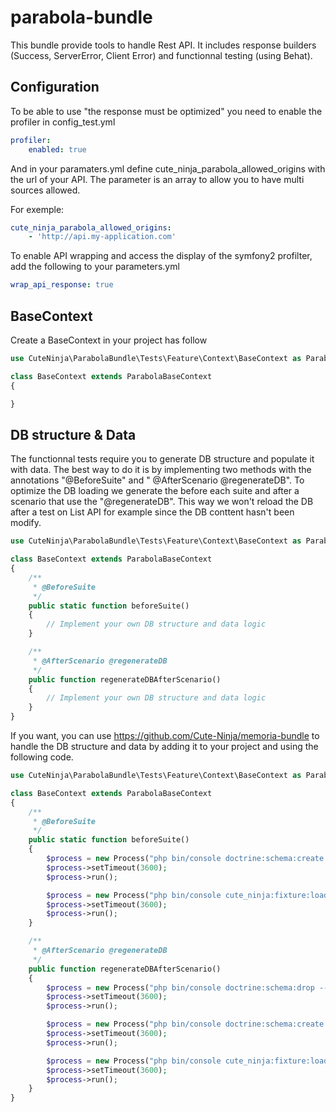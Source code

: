 # parabola-bundle

This bundle provide tools to handle Rest API.
It includes response builders (Success, ServerError, Client Error) and functionnal testing (using Behat).

## Configuration
To be able to use "the response must be optimized" you need to enable the profiler in config_test.yml

```yaml
profiler:
    enabled: true
```

And in your paramaters.yml define cute_ninja_parabola_allowed_origins with the url of your API. 
The parameter is an array to allow you to have multi sources allowed.

For exemple:
```yaml
cute_ninja_parabola_allowed_origins: 
    - 'http://api.my-application.com'
```

To enable API wrapping and access the display of the symfony2 profilter, add the following to your parameters.yml
```yaml
wrap_api_response: true
```

## BaseContext
Create a BaseContext in your project has follow
````php
use CuteNinja\ParabolaBundle\Tests\Feature\Context\BaseContext as ParabolaBaseContext;

class BaseContext extends ParabolaBaseContext
{

}

````

## DB structure & Data
The functionnal tests require you to generate DB structure and populate it with data.
The best way to do it is by implementing two methods with the annotations "@BeforeSuite" and " @AfterScenario @regenerateDB".
To optimize the DB loading we generate the before each suite and after a scenario that use the "@regenerateDB".
This way we won't reload the DB after a test on List API for example since the DB conttent hasn't been modify.

````php
use CuteNinja\ParabolaBundle\Tests\Feature\Context\BaseContext as ParabolaBaseContext;

class BaseContext extends ParabolaBaseContext
{
    /**
     * @BeforeSuite
     */
    public static function beforeSuite()
    {
        // Implement your own DB structure and data logic
    }

    /**
     * @AfterScenario @regenerateDB
     */
    public function regenerateDBAfterScenario()
    {
        // Implement your own DB structure and data logic
    }
}
````

If you want, you can use https://github.com/Cute-Ninja/memoria-bundle to handle the DB structure and data by adding it to your project and using the following code.

````php
use CuteNinja\ParabolaBundle\Tests\Feature\Context\BaseContext as ParabolaBaseContext;

class BaseContext extends ParabolaBaseContext
{
    /**
     * @BeforeSuite
     */
    public static function beforeSuite()
    {
        $process = new Process("php bin/console doctrine:schema:create --env=test");
        $process->setTimeout(3600);
        $process->run();

        $process = new Process("php bin/console cute_ninja:fixture:load --env=test");
        $process->setTimeout(3600);
        $process->run();
    }

    /**
     * @AfterScenario @regenerateDB
     */
    public function regenerateDBAfterScenario()
    {
        $process = new Process("php bin/console doctrine:schema:drop --force --env=test");
        $process->setTimeout(3600);
        $process->run();

        $process = new Process("php bin/console doctrine:schema:create --env=test");
        $process->setTimeout(3600);
        $process->run();

        $process = new Process("php bin/console cute_ninja:fixture:load --env=test");
        $process->setTimeout(3600);
        $process->run();
    }
}
````